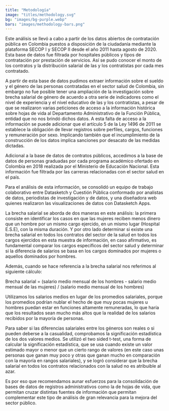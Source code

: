 ```yaml
---
title: "Metodología"
image: "titles/methodology.svg"
bg: "images/bg-purple.webp"
bars: "images/methodology-bars.png"
---
```


Este análisis se llevó a cabo a partir de los datos abiertos de contratación pública en Colombia puestos a disposición de la ciudadanía mediante la plataforma SECOP I y SECOP II desde el año 2011 hasta agosto de 2020. Esta base de datos fue filtrada por hospitales públicos y tipos de contratación por prestación de servicios. Así se pudo conocer el monto de los contratos y la distribución salarial de las y los contratistas por cada mes contratado.

A partir de esta base de datos pudimos extraer información sobre el sueldo y el género de las personas contratadas en el sector salud de Colombia, sin embargo no fue posible tener una ampliación de la investigación sobre brecha salarial de género de acuerdo a otra serie de indicadores como el nivel de experiencia y el nivel educativo de las y los contratistas, a pesar de que se realizaron varias peticiones de acceso a la información histórica sobre hojas de vida al Departamento Administrativo de la Función Pública, entidad que no nos brindó dichos datos. A esta falta de acceso a la información se puede adicionar que el artículo 5 de la Ley 1496 de 2011 se establece la obligación de llevar registros sobre perfiles, cargos, funciones y remuneración por sexo. Implicando también que el incumplimiento de la construcción de los datos implica sanciones por desacato de las medidas dictadas. 

Adicional a la base de datos de contratos públicos, accedimos a la base de datos de personas graduadas por cada programa académico ofertado en Colombia en 2018 realizada por el Ministerio de Educación Nacional. Esta información fue filtrada por las carreras relacionadas con el sector salud en el país.

Para el análisis de esta información, se consolidó un equipo de trabajo colaborativo entre Datasketch y Cuestión Pública conformado por analistas de datos, periodistas de investigación y de datos, y una diseñadora web quienes realizaron las visualizaciones de datos con Datasketch Apps.

La brecha salarial se aborda de dos maneras en este análisis: la primera consiste en identificar los casos en que las mujeres reciben menos dinero que un hombre por un mismo cargo ejercido, en un mismo lugar (Hospital E.S.E), con la misma duración. Y por otro lado determinar si existe una brecha salarial en todos los contratos del sector de la salud en todos los cargos ejercidos en esta muestra de información, en caso afirmativo, es fundamental comparar los cargos específicos del sector salud y determinar si la diferencia de salarios se basa en los cargos dominados por mujeres o aquellos dominados por hombres.

Además, cuando se hace referencia a la brecha salarial nos referimos al siguiente cálculo:

Brecha salarial = (salario medio mensual de los hombres - salario medio mensual de las mujeres) / (salario medio mensual de los hombres)

Utilizamos los salarios medios en lugar de los promedios salariales, porque los promedios podrían nublar el hecho de que muy pocas mujeres u hombres puedan estar en funciones altamente remuneradas, lo que haría que los resultados sean mucho más altos que la realidad de los salarios recibidos por la mayoría de personas. 

Para saber si las diferencias salariales entre los géneros son reales o si pueden deberse a la casualidad, comprobamos la significación estadística de los dos valores medios. Se utilizó el two sided t-test, una forma de calcular la significación estadística, que se usa cuando existe un valor estimado mayor o menor que un cierto rango de valores (en este caso unas personas que ganan muy poco y otras que ganan mucho en comparación con la mayoría en rangos salariales), y se logró considerar que la brecha salarial en todos los contratos relacionados con la salud no es atribuible al azar.

Es por eso que recomendamos aunar esfuerzos para la consolidación de bases de datos de
registros administrativos como la de hojas de vida, que permitan cruzar distintas fuentes de información que permitan complementar este tipo de análisis de gran relevancia para la mejora del sector público.
